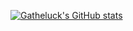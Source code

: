 
[![Gatheluck's GitHub stats](https://github-readme-stats.vercel.app/api?username=gatheluck&count_private=true&show_icons=true&theme=algolia)](https://github.com/anuraghazra/github-readme-stats)